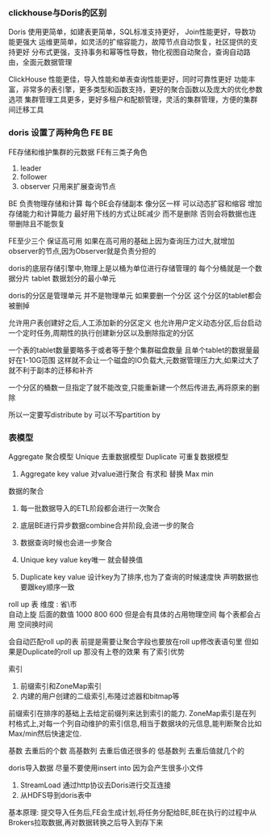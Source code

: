 
### clickhouse与Doris的区别
Doris
使用更简单，如建表更简单，SQL标准支持更好， Join性能更好，导数功能更强大
运维更简单，如灵活的扩缩容能力，故障节点自动恢复，社区提供的支持更好
分布式更强，支持事务和幂等性导数，物化视图自动聚合，查询自动路由，全面元数据管理

ClickHouse
性能更佳，导入性能和单表查询性能更好，同时可靠性更好
功能丰富，非常多的表引擎，更多类型和函数支持，更好的聚合函数以及庞大的优化参数选项
集群管理工具更多，更好多租户和配额管理，灵活的集群管理，方便的集群间迁移工具



### doris 设置了两种角色 FE  BE
FE存储和维护集群的元数据 
FE有三类子角色
1. leader 
2. follower
3. observer  只用来扩展查询节点

BE 负责物理存储和计算
每个BE会存储副本 像分区一样 可以动态扩容和缩容 增加存储能力和计算能力
最好用下线的方式让BE减少 而不是删除 否则会将数据也连带删除且不能恢复

FE至少三个 保证高可用  如果在高可用的基础上因为查询压力过大,就增加observer的节点,因为Observer就是负责分担的

doris的底层存储引擎中,物理上是以桶为单位进行存储管理的
每个分桶就是一个数据分片 tablet 数据划分的最小单元 

doris的分区是管理单元 并不是物理单元 如果要删一个分区 这个分区的tablet都会被删掉

允许用户表创建好之后,人工添加新的分区定义
也允许用户定义动态分区,后台启动一个定时任务,周期性的执行创建新分区以及删除指定的分区

一个表的tablet数量要略多于或者等于整个集群磁盘数量
且单个tablet的数据量最好在1-10G范围
这样就不会让一个磁盘的IO负载大,元数据管理压力大,如果过大了就不利于副本的迁移和补齐    



一个分区的桶数一旦指定了就不能改变,只能重新建一个然后传进去,再将原来的删除

所以一定要写distribute by   可以不写partition by 


### 表模型 
Aggregate    聚合模型
Unique       去重数据模型
Duplicate    可重复数据模型

1. Aggregate 
key value 
对value进行聚合 有求和 替换 Max min 

数据的聚合
1. 每一批数据导入的ETL阶段都会进行一次聚合  
2. 底层BE进行异步数据combine合并阶段,会进一步的聚合
3. 数据查询时候也会进一步聚合  

2. Unique 
key value  key唯一 就会替换值

3. Duplicate 
key value 设计key为了排序,也为了查询的时候速度快 
声明数据也要跟key顺序一致

roll up 表
维度 : 省\市  
自动上旋 后面的数值 1000 800 600 
但是会有具体的占用物理空间  每个表都会占用
空间换时间

会自动匹配roll up的表  前提是需要让聚合字段也要放在roll up修改表语句里
但如果是Duplicate的roll up 那没有上卷的效果 有了索引优势


索引 

1. 前缀索引和ZoneMap索引 
2. 内建的用户创建的二级索引,布隆过滤器和bitmap等

前缀索引在排序的基础上去给定前缀列来达到索引的能力.
ZoneMap索引是在列村格式上,对每一个列自动维护的索引信息,相当于数据块的元信息,能判断聚合比如Max/min然后快速定位.

基数 去重后的个数 
高基数列 去重后值还很多的
低基数列 去重后值就几个的

doris导入数据  尽量不要使用insert into 因为会产生很多小文件
1. StreamLoad 通过http协议去Doris进行交互连接
2. 从HDFS导到doris表中

基本原理: 
提交导入任务后,FE会生成计划,将任务分配给BE,BE在执行的过程中从Brokers拉取数据,再对数据转换之后导入到存下来


